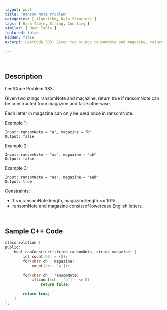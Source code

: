 ```yaml
---
layout: post
title: "Ransom Note Problem"
categories: [ Algorithm, Data Structure ]
tags: [ Hash Table, String, Counting ]
similar: [ Hash Table ]
featured: false
hidden: false
excerpt: LeetCode 383. Given two stings ransomNote and magazine, return true if ransomNote can be constructed from magazine and false otherwise.

---
```


<br />

## Description

LeetCode Problem 383.

Given two stings ransomNote and magazine, return true if ransomNote can be constructed from magazine and false otherwise.

Each letter in magazine can only be used once in ransomNote.

Example 1:
```
Input: ransomNote = "a", magazine = "b"
Output: false
```

Example 2:
```
Input: ransomNote = "aa", magazine = "ab"
Output: false
```

Example 3:
```
Input: ransomNote = "aa", magazine = "aab"
Output: true
```

Constraints:
* 1 <= ransomNote.length, magazine.length <= 10^5
* ransomNote and magazine consist of lowercase English letters.

<br />

## Sample C++ Code


```c
class Solution {
public:
    bool canConstruct(string ransomNote, string magazine) {
        int count[26] = {0};
        for(char ch : magazine)
            count[ch - 'a']++;
        
        for(char ch : ransomNote)
            if(count[ch - 'a']-- <= 0)
                return false;
        
        return true;
    }
};
```


